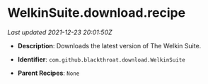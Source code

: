 # WelkinSuite.download.recipe

_Last updated 2021-12-23 20:01:50Z_

- **Description**: Downloads the latest version of The Welkin Suite.

- **Identifier**: `com.github.blackthroat.download.WelkinSuite`

- **Parent Recipes**: `None`
